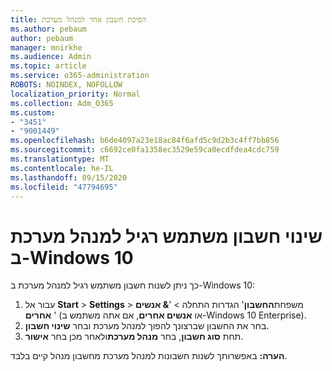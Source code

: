 ```yaml
---
title: הפיכת חשבון אחר למנהל מערכת
ms.author: pebaum
author: pebaum
manager: mnirkhe
ms.audience: Admin
ms.topic: article
ms.service: o365-administration
ROBOTS: NOINDEX, NOFOLLOW
localization_priority: Normal
ms.collection: Adm_O365
ms.custom:
- "3451"
- "9001449"
ms.openlocfilehash: b6de4097a23e18ac84f6afd5c9d2b3c4ff7bb856
ms.sourcegitcommit: c6692ce0fa1358ec3529e59ca0ecdfdea4cdc759
ms.translationtype: MT
ms.contentlocale: he-IL
ms.lasthandoff: 09/15/2020
ms.locfileid: "47794695"
---
```

# <a name="change-a-standard-user-account-to-an-administrator-in-windows-10"></a>שינוי חשבון משתמש רגיל למנהל מערכת ב-Windows 10

כך ניתן לשנות חשבון משתמש רגיל למנהל מערכת ב-Windows 10:

1. עבור אל **Start**  >  **Settings**  >  משפחת**החשבון**' הגדרות התחלה  >  '**& אנשים אחרים** ' (או **אנשים אחרים**, אם אתה משתמש ב-Windows 10 Enterprise).
2. בחר את החשבון שברצונך להפוך למנהל מערכת ובחר **שינוי חשבון**.
3. תחת **סוג חשבון**, בחר **מנהל מערכת**ולאחר מכן בחר **אישור**.

**הערה:** באפשרותך לשנות חשבונות למנהל מערכת מחשבון מנהל קיים בלבד.